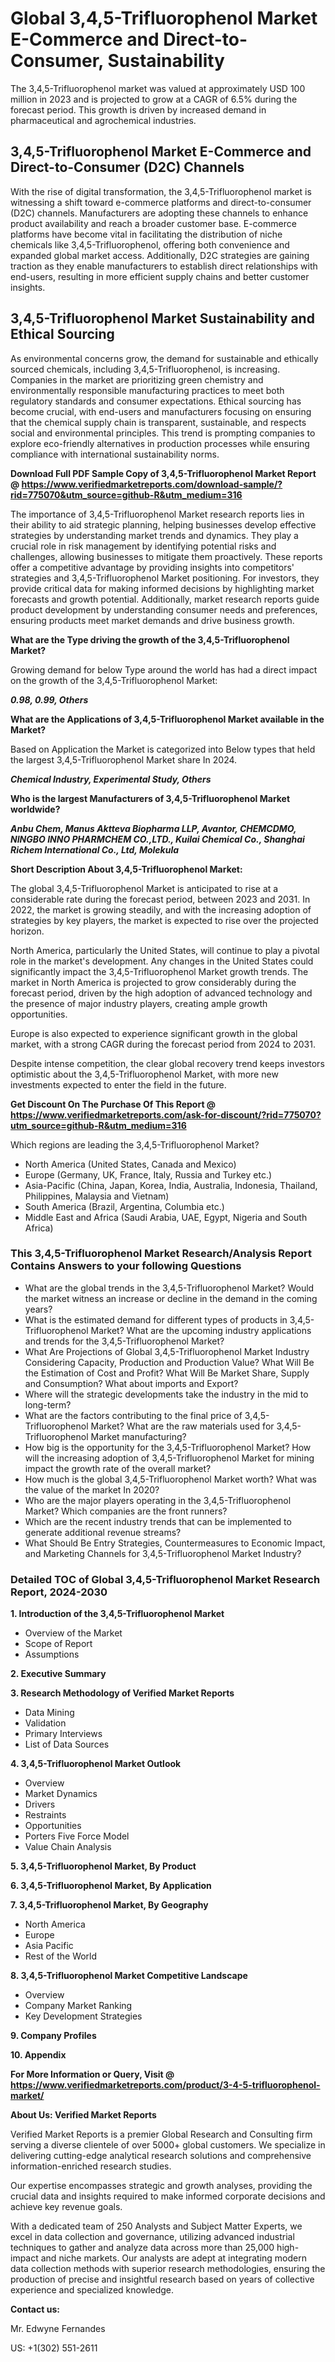 <h1>Global 3,4,5-Trifluorophenol Market E-Commerce and Direct-to-Consumer, Sustainability</h1><p class=""><p>The 3,4,5-Trifluorophenol market was valued at approximately USD 100 million in 2023 and is projected to grow at a CAGR of 6.5% during the forecast period. This growth is driven by increased demand in pharmaceutical and agrochemical industries.</p><h2>3,4,5-Trifluorophenol Market E-Commerce and Direct-to-Consumer (D2C) Channels</h2><p>With the rise of digital transformation, the 3,4,5-Trifluorophenol market is witnessing a shift toward e-commerce platforms and direct-to-consumer (D2C) channels. Manufacturers are adopting these channels to enhance product availability and reach a broader customer base. E-commerce platforms have become vital in facilitating the distribution of niche chemicals like 3,4,5-Trifluorophenol, offering both convenience and expanded global market access. Additionally, D2C strategies are gaining traction as they enable manufacturers to establish direct relationships with end-users, resulting in more efficient supply chains and better customer insights.</p><h2>3,4,5-Trifluorophenol Market Sustainability and Ethical Sourcing</h2><p>As environmental concerns grow, the demand for sustainable and ethically sourced chemicals, including 3,4,5-Trifluorophenol, is increasing. Companies in the market are prioritizing green chemistry and environmentally responsible manufacturing practices to meet both regulatory standards and consumer expectations. Ethical sourcing has become crucial, with end-users and manufacturers focusing on ensuring that the chemical supply chain is transparent, sustainable, and respects social and environmental principles. This trend is prompting companies to explore eco-friendly alternatives in production processes while ensuring compliance with international sustainability norms.</p></p><p class=""><strong>Download Full PDF Sample Copy of 3,4,5-Trifluorophenol Market Report @ <a href="https://www.verifiedmarketreports.com/download-sample/?rid=775070&utm_source=github-R&utm_medium=316" target="_blank">https://www.verifiedmarketreports.com/download-sample/?rid=775070&utm_source=github-R&utm_medium=316</a></strong></p><p>The importance of&nbsp;3,4,5-Trifluorophenol Market research reports lies in their ability to aid strategic planning, helping businesses develop effective strategies by understanding market trends and dynamics. They play a crucial role in risk management by identifying potential risks and challenges, allowing businesses to mitigate them proactively. These reports offer a competitive advantage by providing insights into competitors' strategies and 3,4,5-Trifluorophenol Market positioning. For investors, they provide critical data for making informed decisions by highlighting market forecasts and growth potential. Additionally, market research reports guide product development by understanding consumer needs and preferences, ensuring products meet market demands and drive business growth.</p><p><strong>What are the&nbsp;Type driving the growth of the 3,4,5-Trifluorophenol Market?</strong></p><p id="" class="">Growing demand for below Type around the world has had a direct impact on the growth of the 3,4,5-Trifluorophenol Market:</p><p class=""><em><strong>0.98, 0.99, Others</strong></em></p><p class=""><strong>What are the&nbsp;Applications&nbsp;of 3,4,5-Trifluorophenol Market available in the Market?</strong></p><p id="" class="">Based on Application the Market is categorized into Below types that held the largest 3,4,5-Trifluorophenol Market share In 2024.</p><p class=""><em><strong>Chemical Industry, Experimental Study, Others</strong></em></p><p class=""><strong>Who is the largest Manufacturers of 3,4,5-Trifluorophenol Market worldwide?</strong></p><p><em><strong>Anbu Chem, Manus Aktteva Biopharma LLP, Avantor, CHEMCDMO, NINGBO INNO PHARMCHEM CO.,LTD., Kuilai Chemical Co., Shanghai Richem International Co., Ltd, Molekula</strong></em></p><p id="" class=""><strong>Short Description About 3,4,5-Trifluorophenol Market:</strong></p><p>The global 3,4,5-Trifluorophenol Market is anticipated to rise at a considerable rate during the forecast period, between 2023 and 2031. In 2022, the market is growing steadily, and with the increasing adoption of strategies by key players, the market is expected to rise over the projected horizon.</p><p>North America, particularly the United States, will continue to play a pivotal role in the market's development. Any changes in the United States could significantly impact the 3,4,5-Trifluorophenol Market growth trends. The market in North America is projected to grow considerably during the forecast period, driven by the high adoption of advanced technology and the presence of major industry players, creating ample growth opportunities.</p><p>Europe is also expected to experience significant growth in the global market, with a strong CAGR during the forecast period from 2024 to 2031.</p><p>Despite intense competition, the clear global recovery trend keeps investors optimistic about the 3,4,5-Trifluorophenol Market, with more new investments expected to enter the field in the future.</p><p id="" class=""><strong>Get Discount On The Purchase Of This Report @ <a href="https://www.verifiedmarketreports.com/ask-for-discount/?rid=775070?utm_source=github-R&utm_medium=316" target="_blank">https://www.verifiedmarketreports.com/ask-for-discount/?rid=775070?utm_source=github-R&utm_medium=316</a></strong></p><p class="">Which regions are leading the 3,4,5-Trifluorophenol Market?</p><ul><li>North America (United States, Canada and Mexico)</li><li>Europe (Germany, UK, France, Italy, Russia and Turkey etc.)</li><li>Asia-Pacific (China, Japan, Korea, India, Australia, Indonesia, Thailand, Philippines, Malaysia and Vietnam)</li><li>South America (Brazil, Argentina, Columbia etc.)</li><li>Middle East and Africa (Saudi Arabia, UAE, Egypt, Nigeria and South Africa)</li></ul><h3 id="" class="">This 3,4,5-Trifluorophenol Market Research/Analysis Report Contains Answers to your following Questions</h3><ul><li>What are the global trends in the 3,4,5-Trifluorophenol Market? Would the market witness an increase or decline in the demand in the coming years?</li><li>What is the estimated demand for different types of products in 3,4,5-Trifluorophenol Market? What are the upcoming industry applications and trends for the 3,4,5-Trifluorophenol Market?</li><li>What Are Projections of Global 3,4,5-Trifluorophenol Market Industry Considering Capacity, Production and Production Value? What Will Be the Estimation of Cost and Profit? What Will Be Market Share, Supply and Consumption? What about imports and Export?</li><li>Where will the strategic developments take the industry in the mid to long-term?</li><li>What are the factors contributing to the final price of 3,4,5-Trifluorophenol Market? What are the raw materials used for 3,4,5-Trifluorophenol Market manufacturing?</li><li>How big is the opportunity for the 3,4,5-Trifluorophenol Market? How will the increasing adoption of 3,4,5-Trifluorophenol Market for mining impact the growth rate of the overall market?</li><li>How much is the global 3,4,5-Trifluorophenol Market worth? What was the value of the market In 2020?</li><li>Who are the major players operating in the 3,4,5-Trifluorophenol Market? Which companies are the front runners?</li><li>Which are the recent industry trends that can be implemented to generate additional revenue streams?</li><li>What Should Be Entry Strategies, Countermeasures to Economic Impact, and Marketing Channels for 3,4,5-Trifluorophenol Market Industry?</li></ul><h3 id="" class="">Detailed TOC of Global 3,4,5-Trifluorophenol Market Research Report, 2024-2030</h3><p id="" class=""><strong>1. Introduction of the 3,4,5-Trifluorophenol Market</strong></p><ul><li>Overview of the Market</li><li>Scope of Report</li><li>Assumptions</li></ul><p id="" class=""><strong>2. Executive Summary</strong></p><p id="" class=""><strong>3. Research Methodology of Verified Market Reports</strong></p><ul><li>Data Mining</li><li>Validation</li><li>Primary Interviews</li><li>List of Data Sources</li></ul><p id="" class=""><strong>4. 3,4,5-Trifluorophenol Market Outlook</strong></p><ul><li>Overview</li><li>Market Dynamics</li><li>Drivers</li><li>Restraints</li><li>Opportunities</li><li>Porters Five Force Model</li><li>Value Chain Analysis</li></ul><p id="" class=""><strong>5. 3,4,5-Trifluorophenol Market, By Product</strong></p><p id="" class=""><strong>6. 3,4,5-Trifluorophenol Market, By Application</strong></p><p id="" class=""><strong>7. 3,4,5-Trifluorophenol Market, By Geography</strong></p><ul><li>North America</li><li>Europe</li><li>Asia Pacific</li><li>Rest of the World</li></ul><p id="" class=""><strong>8. 3,4,5-Trifluorophenol Market Competitive Landscape</strong></p><ul><li>Overview</li><li>Company Market Ranking</li><li>Key Development Strategies</li></ul><p id="" class=""><strong>9. Company Profiles</strong></p><p id="" class=""><strong>10. Appendix</strong></p><p id="" class=""><strong>For More Information or Query, Visit @ <a href="https://www.verifiedmarketreports.com/product/3-4-5-trifluorophenol-market/" target="_blank">https://www.verifiedmarketreports.com/product/3-4-5-trifluorophenol-market/</a></strong></p><p id="" class=""><strong>About Us: Verified Market Reports</strong></p><p id="" class="">Verified Market Reports is a premier Global Research and Consulting firm serving a diverse clientele of over 5000+ global customers. We specialize in delivering cutting-edge analytical research solutions and comprehensive information-enriched research studies.</p><p id="" class="">Our expertise encompasses strategic and growth analyses, providing the crucial data and insights required to make informed corporate decisions and achieve key revenue goals.</p><p id="" class="">With a dedicated team of 250 Analysts and Subject Matter Experts, we excel in data collection and governance, utilizing advanced industrial techniques to gather and analyze data across more than 25,000 high-impact and niche markets. Our analysts are adept at integrating modern data collection methods with superior research methodologies, ensuring the production of precise and insightful research based on years of collective experience and specialized knowledge.</p><p id="" class=""><strong>Contact us:</strong></p><p id="" class="">Mr. Edwyne Fernandes</p><p id="" class="">US: +1(302) 551-2611</p>